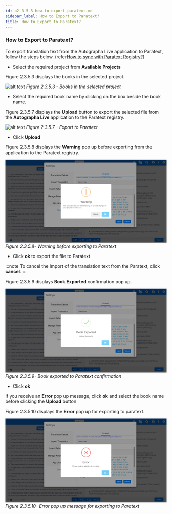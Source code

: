 ```yaml
---
id: p2-3-5-3-how-to-export-paratext.md
sidebar_label: How to Export to Paratext?
title: How to Export to Paratext?
---
```


### How to Export to Paratext?

To export translation text from the Autographa Live application to Paratext, follow the steps below.
(refer[How to sync with Paratext Registry?](p2-3-5-1-how-to-sync.md))

-   Select the required project from **Available Projects**

Figure 2.3.5.3 displays the books in the selected project.

![alt text](../../../../../static/AutographaLiveImages/Settings/books-in-the-selected-project-fig-2.3.5.3.jpg 'Books in the selected project')
_Figure 2.3.5.3 - Books in the selected project_

-   Select the required book name by clicking on the box beside the book name.

Figure 2.3.5.7 displays the **Upload** button to export the selected file from the **Autographa Live** application to the Paratext registry.

![alt text](../../../../../static/AutographaLiveImages/Settings/export-for-paratext-fig-2.3.5.7.jpg 'Export to paratext')
_Figure 2.3.5.7 - Export to Paratext_

-   Click **Upload**

Figure 2.3.5.8 displays the **Warning** pop up before exporting from the application to the Paratext registry.

![alt text](../../../../../static/AutographaLiveImages/Settings/warning-before-exporting-to-paratext-fig-2.3.5.8.jpg 'Warning before exporting to Paratext')
_Figure 2.3.5.8- Warning before exporting to Paratext_

-   Click **ok** to export the file to Paratext

:::note
To cancel the Import of the translation text from the Paratext, click **cancel**.
:::

Figure 2.3.5.9 displays **Book Exported** confirmation pop up.

![alt text](../../../../../static/AutographaLiveImages/Settings/book-exported-to-paratext-confirmation-fig-2.3.5.9.jpg 'Book exported to paratext confirmation')
_Figure 2.3.5.9- Book exported to Paratext confirmation_

-   Click **ok**

If you receive an **Error** pop up message, click **ok** and select the book name before clicking the **Upload** button

Figure 2.3.5.10 displays the **Error** pop up for exporting to paratext.

![alt text](../../../../../static/AutographaLiveImages/Settings/error-message-for-exporting-to-paratext-fig-2.3.5.10.jpg 'Book exported to paratext confirmation')
_Figure 2.3.5.10- Error pop up message for exporting to Paratext_
